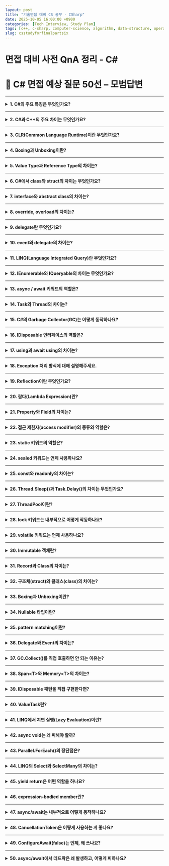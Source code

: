 ```yaml
---
layout: post
title: "기술면접 대비 CS 공부 - CSharp"
date: 2025-10-05 16:00:00 +0900
categories: [Tech Interview, Study Plan]
tags: [c++, c-sharp, computer-science, algorithm, data-structure, operating-system, network, database, design-pattern, unity, unreal]
slug: csstudyforfinalpartsix
---
```


# 면접 대비 사전 QnA 정리 - C#


# 🔷 C# 면접 예상 질문 50선 – 모범답변

---

<details markdown="1">
<summary><strong>1. C#의 주요 특징은 무엇인가요?</strong></summary>

<strong>🧠 핵심 요약</strong>  
- C#은 **객체지향 언어(OOP)** 기반으로, **안전성**, **생산성**, **자동 메모리 관리(GC)**, **.NET 통합성**이 강점입니다.

---

<strong>🔹 상세설명</strong>  
C#은 Microsoft의 .NET Framework 위에서 동작하는 언어로, C++의 성능과 Java의 안정성을 결합했습니다.  
주요 특징은 다음과 같습니다:  
1. **객체지향(OOP)** 지원 — 캡슐화, 상속, 다형성  
2. **자동 메모리 관리(GC)**  
3. **타입 안정성(Type Safety)**  
4. **LINQ, async/await, 람다** 등 고급 문법 제공  
5. **Cross-platform (.NET Core)** 지원  

---

<strong>💬 면접식 답변</strong>  
C#은 객체지향 언어로서 생산성과 안정성을 동시에 제공합니다.  
특히 자동 메모리 관리(GC)와 async/await 같은 고급 기능이 있어 현대적인 애플리케이션 개발에 적합합니다.
</details>

---

<details markdown="1">
<summary><strong>2. C#과 C++의 주요 차이는 무엇인가요?</strong></summary>

<strong>🧠 핵심 요약</strong>  
- C++은 **메모리 직접 제어**, C#은 **GC 자동 관리**  
- C#은 **.NET 런타임 환경에서 안전성 중심**,  
  C++은 **네이티브 퍼포먼스 중심**

---

<strong>🔹 상세설명</strong>  
| 항목 | C++ | C# |
|------|------|------|
| 메모리 | 수동 관리 (new/delete) | 자동 관리 (GC) |
| 실행 | Native (컴파일 → 기계어) | CLR 위에서 JIT 컴파일 |
| 포인터 | 직접 접근 가능 | 제한적 (unsafe 블록) |
| 플랫폼 | 독립적 빌드 필요 | .NET 런타임 종속 |
| 주요 용도 | 게임 엔진, 시스템 | 앱/서버, 클라우드 |

---

<strong>💬 면접식 답변</strong>  
C++은 메모리를 직접 다루기 때문에 성능이 높지만 위험합니다.  
C#은 .NET 런타임에서 GC로 메모리를 관리해 안정적이고 개발 속도가 빠릅니다.
</details>

---

<details markdown="1">
<summary><strong>3. CLR(Common Language Runtime)이란 무엇인가요?</strong></summary>

<strong>🧠 핵심 요약</strong>  
- .NET 실행 환경으로, C#, VB.NET 등 다양한 언어를 **공통 중간 언어(IL)** 로 실행시켜줍니다.

---

<strong>🔹 상세설명</strong>  
CLR은 .NET의 핵심 런타임 엔진입니다.  
컴파일된 C# 코드는 **IL(Intermediate Language)** 로 변환되고,  
실행 시 **JIT(Just-In-Time) 컴파일러**가 IL을 기계어로 변환합니다.  
CLR은 GC, 예외 처리, 스레드 관리, 보안, 타입 검증 등을 제공합니다.

---

<strong>💬 면접식 답변</strong>  
CLR은 .NET의 런타임으로, IL 코드를 기계어로 변환해 실행하며  
GC, 예외 처리, 보안 등을 관리해 개발자가 안정적으로 프로그램을 작성할 수 있도록 돕습니다.
</details>

---

<details markdown="1">
<summary><strong>4. Boxing과 Unboxing이란?</strong></summary>

<strong>🧠 핵심 요약</strong>  
- **Boxing**: 값 타입 → 참조 타입(object) 변환  
- **Unboxing**: 참조 타입(object) → 값 타입 변환  
- 둘 다 **성능 비용 발생**

---

<strong>🔹 상세설명</strong>  
C#에서 int, float 같은 값 타입을 object에 담으면 **Boxing**이 발생합니다.  
반대로 object에서 다시 값 타입으로 꺼낼 때는 **Unboxing**이 일어납니다.  
이 과정은 힙 메모리 할당 및 복사를 수반하므로 성능 저하의 원인이 됩니다.  

```csharp
int a = 10;
object b = a;     // Boxing
int c = (int)b;   // Unboxing
```

---

<strong>💬 면접식 답변</strong>  
Boxing은 값 타입을 참조형으로 변환하는 과정이고,  
Unboxing은 그 반대입니다.  
둘 다 힙 메모리 할당이 일어나므로 가능하면 제네릭을 사용해 피하는 것이 좋습니다.
</details>

---

<details markdown="1">
<summary><strong>5. Value Type과 Reference Type의 차이는?</strong></summary>

<strong>🧠 핵심 요약</strong>  
- **Value Type**: 스택에 저장, 복사 시 값이 복제됨  
- **Reference Type**: 힙에 저장, 참조를 공유  

---

<strong>🔹 상세설명</strong>  
| 구분 | Value Type | Reference Type |
|------|-------------|----------------|
| 저장 위치 | Stack | Heap |
| 예시 | int, float, struct | class, string, array |
| 복사 방식 | 값 복사 | 참조 복사 |
| GC 영향 | 없음 | GC 관리 대상 |

---

<strong>💬 면접식 답변</strong>  
Value Type은 스택에 직접 값이 저장되고, Reference Type은 힙에 저장된 객체를 참조합니다.  
구조체(struct)는 값 타입이고, 클래스(class)는 참조 타입입니다.
</details>

---

<details markdown="1">
<summary><strong>6. C#에서 class와 struct의 차이는 무엇인가요?</strong></summary>

<strong>🧠 핵심 요약</strong>  
- **class**: 참조 타입(Heap), 상속 가능  
- **struct**: 값 타입(Stack), 상속 불가  

---

<strong>🔹 상세설명</strong>  
- struct는 **값 타입**이라 스택에 저장되고, 복사 시 값 자체가 복제됩니다.  
- class는 **참조 타입**으로 힙에 저장되고, GC의 관리 대상입니다.  
- struct는 **상속이 불가능**, 하지만 인터페이스 구현은 가능.  

---

<strong>💬 면접식 답변</strong>  
class는 참조 타입으로 힙에 저장되고 상속이 가능하지만,  
struct는 값 타입으로 가볍고 빠르며 주로 작은 데이터 묶음을 표현할 때 사용합니다.
</details>

---

<details markdown="1">
<summary><strong>7. interface와 abstract class의 차이는?</strong></summary>

<strong>🧠 핵심 요약</strong>  
- **interface**: 규약 정의 (모든 메서드 추상)  
- **abstract class**: 일부 구현 포함 가능  

---

<strong>🔹 상세설명</strong>  
| 항목 | interface | abstract class |
|------|------------|----------------|
| 목적 | 계약 정의 | 공통 로직 + 추상 정의 |
| 구현 여부 | 불가능 (C# 8.0 이후 default 가능) | 가능 |
| 다중 상속 | 가능 | 불가능 |
| 필드 보유 | 불가 | 가능 |

---

<strong>💬 면접식 답변</strong>  
interface는 규약을 정의하고, abstract class는 공통 로직을 포함할 수 있습니다.  
보통 클래스 간 공통 기능을 나누고 싶다면 abstract class,  
역할 정의 위주라면 interface를 사용합니다.
</details>

---

<details markdown="1">
<summary><strong>8. override, overload의 차이는?</strong></summary>

<strong>🧠 핵심 요약</strong>  
- **override**: 부모의 virtual 메서드 재정의  
- **overload**: 같은 이름, 다른 매개변수로 다형성 구현  

---

<strong>🔹 상세설명</strong>  
```csharp
class Base {
    public virtual void Print() {}
}

class Derived : Base {
    public override void Print() {}  // override
}

void Print(int a) {}  
void Print(string s) {}  // overload
```
- 오버로딩은 **컴파일 타임 다형성**,  
  오버라이드는 **런타임 다형성**.  

---

<strong>💬 면접식 답변</strong>  
Overload는 같은 이름의 메서드를 인자만 다르게 정의하는 것이고,  
Override는 부모 클래스의 virtual 메서드를 재정의하는 것입니다.
</details>

---

<details markdown="1">
<summary><strong>9. delegate란 무엇인가요?</strong></summary>

<strong>🧠 핵심 요약</strong>  
- 메서드를 **변수처럼 참조**할 수 있는 형식  
- 콜백(callback) 구현에 사용  

---

<strong>🔹 상세설명</strong>  
```csharp
delegate void MyDelegate(string msg);
MyDelegate d = Print;
d("Hello!");
```
- 메서드를 참조하는 타입으로, 이벤트 시스템과 콜백 함수에 사용됩니다.  
- C#에서는 **람다, 익명 메서드**와 결합되어 강력한 표현 가능.  

---

<strong>💬 면접식 답변</strong>  
Delegate는 메서드를 변수처럼 저장하고 실행할 수 있는 참조 타입입니다.  
주로 콜백 함수나 이벤트 처리에서 사용됩니다.
</details>

---

<details markdown="1">
<summary><strong>10. event와 delegate의 차이는?</strong></summary>

<strong>🧠 핵심 요약</strong>  
- **delegate**: 메서드 참조  
- **event**: delegate를 기반으로 한 **이벤트 모델**

---

<strong>🔹 상세설명</strong>  
- event는 delegate를 캡슐화해 외부에서 직접 호출 불가.  
- 이벤트 구독(`+=`), 해제(`-=`)만 허용.  

```csharp
public event Action OnClicked;
```

---

<strong>💬 면접식 답변</strong>  
delegate는 단순히 메서드를 참조하는 타입이고,  
event는 delegate를 기반으로 한 안전한 이벤트 시스템입니다.  
event는 외부에서 직접 실행할 수 없다는 점이 다릅니다.
</details>

---

<details markdown="1">
<summary><strong>11. LINQ(Language Integrated Query)란 무엇인가요?</strong></summary>

<strong>🧠 핵심 요약</strong>  
- LINQ는 C#에서 **데이터를 질의(Query)** 하는 기능.  
- SQL 스타일 문법을 코드에 직접 통합할 수 있음.

---

<strong>🔹 상세설명</strong>  
- LINQ는 컬렉션, XML, DB 등 다양한 데이터 소스를 일관된 방식으로 탐색할 수 있게 해줍니다.  
- `IEnumerable<T>` 또는 `IQueryable<T>`를 기반으로 동작합니다.  
- **지연 실행(Lazy Evaluation)** 을 지원하여, 실제로 결과가 필요할 때만 쿼리가 실행됩니다.

```csharp
var result = from n in numbers
             where n % 2 == 0
             select n;
```

---

<strong>💬 면접식 답변</strong>  
LINQ는 C#에 내장된 데이터 질의 언어로, SQL처럼 데이터를 직접 필터링하고 가공할 수 있습니다.  
코드 가독성과 유지보수성이 높아지는 장점이 있습니다.
</details>

---

<details markdown="1">
<summary><strong>12. IEnumerable와 IQueryable의 차이는 무엇인가요?</strong></summary>

<strong>🧠 핵심 요약</strong>  
- `IEnumerable`: **메모리 내 컬렉션**에서 순차적으로 처리.  
- `IQueryable`: **원격 데이터 소스(DB)** 에 질의문으로 변환되어 실행.

---

<strong>🔹 상세설명</strong>  
- `IEnumerable`은 데이터를 **모두 가져온 뒤** 필터링. (메모리 내 연산)  
- `IQueryable`은 **지연 실행 쿼리**를 SQL로 변환해 DB에서 처리.  
- `IQueryable`은 LINQ-to-SQL, Entity Framework에서 주로 사용됩니다.

---

<strong>💬 면접식 답변</strong>  
IEnumerable은 메모리 내 컬렉션용, IQueryable은 DB 질의용입니다.  
즉, IQueryable은 SQL로 변환되어 서버에서 실행되므로 성능 면에서 효율적입니다.
</details>

---

<details markdown="1">
<summary><strong>13. async / await 키워드의 역할은?</strong></summary>

<strong>🧠 핵심 요약</strong>  
- **async**: 비동기 메서드 정의  
- **await**: 비동기 작업을 기다림 (스레드 블로킹 없이)

---

<strong>🔹 상세설명</strong>  
- `async` 메서드는 내부에 `await`를 포함해 비동기 실행을 정의.  
- `await`는 **비동기 작업(Task)** 이 완료될 때까지 제어권을 반환.  
- 스레드를 블로킹하지 않아 UI 응답성이 유지됩니다.

```csharp
async Task<int> LoadDataAsync() {
    await Task.Delay(1000);
    return 42;
}
```

---

<strong>💬 면접식 답변</strong>  
async/await는 비동기 작업을 동기식처럼 작성할 수 있게 해주는 구문입니다.  
스레드를 블로킹하지 않아 UI나 서버 응답성을 유지할 수 있습니다.
</details>

---

<details markdown="1">
<summary><strong>14. Task와 Thread의 차이는?</strong></summary>

<strong>🧠 핵심 요약</strong>  
- **Thread**: 실제 OS 레벨의 실행 단위  
- **Task**: Thread 위에서 동작하는 **작업 단위(추상화)**  

---

<strong>🔹 상세설명</strong>  
- Thread는 OS가 직접 관리하며, 생성 비용이 높습니다.  
- Task는 ThreadPool 위에서 실행되며, **스케줄링과 예외 처리**가 내장되어 있습니다.  
- 비동기 병렬 처리 시 `Task`를 권장합니다.

```csharp
Task.Run(() => Console.WriteLine("Async Task"));
```

---

<strong>💬 면접식 답변</strong>  
Thread는 실제 실행 단위이고, Task는 이를 추상화한 고수준 작업 단위입니다.  
Task는 예외 처리와 스케줄링을 자동으로 관리하기 때문에 더 안전합니다.
</details>

---

<details markdown="1">
<summary><strong>15. C#의 Garbage Collector(GC)는 어떻게 동작하나요?</strong></summary>

<strong>🧠 핵심 요약</strong>  
- **세대별(Generational) GC** 구조  
- 불필요한 객체를 자동으로 회수하며, 힙을 관리함.

---

<strong>🔹 상세설명</strong>  
- C# GC는 **세대(Generation 0, 1, 2)** 로 구분합니다.  
- 최근 생성된 객체(Gen 0)는 빠르게 수집되고, 오래된 객체는 상위 세대로 승격됩니다.  
- GC는 Mark → Sweep → Compact 과정을 거칩니다.  
- 백그라운드 수집, Low Latency 모드 등도 제공됩니다.

---

<strong>💬 면접식 답변</strong>  
C#의 GC는 세대별 수집 방식을 사용해 성능을 최적화합니다.  
짧게 사는 객체는 빠르게 회수하고, 오래 사는 객체는 덜 자주 검사해 효율을 높입니다.
</details>

---

<details markdown="1">
<summary><strong>16. IDisposable 인터페이스의 역할은?</strong></summary>

<strong>🧠 핵심 요약</strong>  
- **비관리 리소스**(파일, DB, 소켓 등)를 명시적으로 해제하는 패턴 제공.

---

<strong>🔹 상세설명</strong>  
- GC는 관리 힙만 회수하므로, **파일 핸들·소켓·DB 연결** 같은 비관리 자원은 직접 해제해야 합니다.  
- `IDisposable.Dispose()` 메서드로 리소스 해제를 정의하고,  
  `using` 문으로 자동 호출할 수 있습니다.

```csharp
using (var fs = new FileStream("data.txt", FileMode.Open)) {
    // 파일 사용
}
```

---

<strong>💬 면접식 답변</strong>  
IDisposable은 비관리 리소스를 안전하게 해제하기 위한 인터페이스입니다.  
using 문을 사용하면 Dispose가 자동 호출되어 누수를 방지합니다.
</details>

---

<details markdown="1">
<summary><strong>17. using과 await using의 차이는?</strong></summary>

<strong>🧠 핵심 요약</strong>  
- **using**: 동기 리소스 해제  
- **await using**: 비동기 리소스 해제 (`IAsyncDisposable`)

---

<strong>🔹 상세설명</strong>  
C# 8.0부터 `IAsyncDisposable` 인터페이스가 도입되어  
비동기 리소스를 안전하게 해제할 수 있습니다.  

```csharp
await using var conn = new SqlConnection(...);
```

- `DisposeAsync()` 메서드가 호출되어 비동기적으로 리소스 정리 수행.

---

<strong>💬 면접식 답변</strong>  
await using은 비동기 리소스를 해제하기 위한 구문으로,  
네트워크 스트림이나 DB 연결처럼 비동기 처리가 필요한 자원에서 사용됩니다.
</details>

---

<details markdown="1">
<summary><strong>18. Exception 처리 방식에 대해 설명해주세요.</strong></summary>

<strong>🧠 핵심 요약</strong>  
- C#은 **try-catch-finally** 구문으로 예외를 처리.  
- 예외는 **객체(클래스)** 형태로 전달됩니다.

---

<strong>🔹 상세설명</strong>  
- 모든 예외는 `System.Exception`을 상속.  
- 예외 발생 시 스택 언와인딩(Stack Unwinding)이 일어나며,  
  가장 가까운 catch 블록이 실행됩니다.  
- finally는 예외 여부와 관계없이 항상 실행됩니다.  

---

<strong>💬 면접식 답변</strong>  
C#의 예외는 객체 기반으로 전달되며, try-catch-finally로 안전하게 처리합니다.  
자원 해제가 필요할 땐 finally 또는 using을 함께 사용하는 것이 좋습니다.
</details>

---

<details markdown="1">
<summary><strong>19. Reflection이란 무엇인가요?</strong></summary>

<strong>🧠 핵심 요약</strong>  
- 실행 중에 **형식 정보(Type Metadata)** 를 조사·조작하는 기능.  

---

<strong>🔹 상세설명</strong>  
Reflection은 런타임에 객체의 타입, 메서드, 프로퍼티, 어트리뷰트를 조회하고 호출할 수 있게 합니다.  

```csharp
Type t = typeof(MyClass);
MethodInfo m = t.GetMethod("Run");
m.Invoke(obj, null);
```

- 주로 **플러그인 로딩**, **DI 컨테이너**, **직렬화** 등에 사용됩니다.  
- 단점: 성능이 느리고, 런타임 오류 가능성이 있음.  

---

<strong>💬 면접식 답변</strong>  
Reflection은 런타임에 타입 정보를 읽거나 수정하는 기능입니다.  
DI 컨테이너나 JSON 직렬화 라이브러리 내부에서 많이 사용됩니다.
</details>

---

<details markdown="1">
<summary><strong>20. 람다(Lambda Expression)란?</strong></summary>

<strong>🧠 핵심 요약</strong>  
- 익명 메서드를 간결하게 표현하는 문법.  
- delegate와 함께 사용됨.

---

<strong>🔹 상세설명</strong>  
```csharp
Func<int, int> square = x => x * x;
```
- 람다는 익명 함수로, 인라인에서 정의 가능.  
- **LINQ**, **이벤트**, **Task**, **Delegate** 등에서 자주 사용됩니다.  
- `=>` 연산자는 입력과 출력의 관계를 나타냅니다.  

---

<strong>💬 면접식 답변</strong>  
람다는 익명 메서드를 간단히 표현하는 문법으로, 코드 가독성을 높이고  
LINQ나 콜백 함수에서 자주 활용됩니다.
</details>

---

<details markdown="1">
<summary><strong>21. Property와 Field의 차이는?</strong></summary>

<strong>🧠 핵심 요약</strong>  
- **Field**: 실제 데이터를 저장하는 변수  
- **Property**: Field를 캡슐화한 접근자  

---

<strong>🔹 상세설명</strong>  
```csharp
private int _hp;
public int HP {
    get => _hp;
    set => _hp = Math.Max(0, value);
}
```
- Property는 Field에 접근하기 전 **유효성 검사, 로직 삽입**이 가능.  
- **자동 구현 프로퍼티(auto-property)**: `public int HP { get; set; }`  

---

<strong>💬 면접식 답변</strong>  
Field는 단순한 데이터 저장소이고, Property는 이를 제어하는 인터페이스 역할을 합니다.  
캡슐화를 유지하기 위해 Field 대신 Property를 사용하는 것이 일반적입니다.
</details>

---

<details markdown="1">
<summary><strong>22. 접근 제한자(access modifier)의 종류와 역할은?</strong></summary>

<strong>🧠 핵심 요약</strong>  
- **public**: 모든 곳에서 접근 가능  
- **private**: 클래스 내부 전용  
- **protected**, **internal**, **protected internal**, **private protected** 지원

---

<strong>🔹 상세설명</strong>  
| 제한자 | 설명 |
|---------|------|
| public | 모든 코드에서 접근 가능 |
| private | 클래스 내부 전용 |
| protected | 상속 클래스에서 접근 가능 |
| internal | 같은 어셈블리 내에서 접근 가능 |
| protected internal | 상속 + 같은 어셈블리 |
| private protected | 상속 + 같은 클래스 내 |

---

<strong>💬 면접식 답변</strong>  
접근 제한자는 클래스의 캡슐화를 강화하는 역할을 합니다.  
보통 필드는 private, Property는 public으로 두어 내부 상태를 보호합니다.
</details>

---

<details markdown="1">
<summary><strong>23. static 키워드의 역할은?</strong></summary>

<strong>🧠 핵심 요약</strong>  
- 클래스의 **인스턴스와 무관하게** 공통으로 사용하는 멤버를 정의.  

---

<strong>🔹 상세설명</strong>  
- static 멤버는 **클래스 단위로 공유**되며, 인스턴스 생성 없이 접근 가능합니다.  
- 프로그램 시작 시 메모리에 한 번만 로드됩니다.  
- 정적 생성자(static constructor)는 한 번만 실행됩니다.

---

<strong>💬 면접식 답변</strong>  
static은 모든 인스턴스가 공유하는 멤버를 정의할 때 사용합니다.  
전역 유틸리티 클래스나 Singleton 구현 시 자주 사용됩니다.
</details>

---

<details markdown="1">
<summary><strong>24. sealed 키워드는 언제 사용하나요?</strong></summary>

<strong>🧠 핵심 요약</strong>  
- 클래스의 **상속을 금지**하거나  
  메서드의 **재정의를 방지**할 때 사용.

---

<strong>🔹 상세설명</strong>  
- `sealed class` → 더 이상 상속 불가  
- `sealed override` → 상속받은 메서드 재정의 불가  

```csharp
sealed class Player {}
```

---

<strong>💬 면접식 답변</strong>  
sealed는 클래스나 메서드의 상속·재정의를 막아 안정성과 의도된 동작을 보장합니다.
</details>

---

<details markdown="1">
<summary><strong>25. const와 readonly의 차이는?</strong></summary>

<strong>🧠 핵심 요약</strong>  
- **const**: 컴파일 타임 상수  
- **readonly**: 런타임에 한 번만 할당 가능  

---

<strong>🔹 상세설명</strong>  
- const는 컴파일 시 값이 결정됨. (컴파일된 곳에 상수값 삽입)  
- readonly는 생성자에서 한 번만 할당 가능.  

```csharp
const float PI = 3.14f;
readonly string Name = "Lorkhan";
```

---

<strong>💬 면접식 답변</strong>  
const는 컴파일 시 고정되는 상수이고, readonly는 런타임에 한 번만 설정 가능한 상수입니다.  
주로 객체별 상수엔 readonly를, 전역 상수엔 const를 사용합니다.
</details>

---

<details markdown="1">
<summary><strong>26. Thread.Sleep()과 Task.Delay()의 차이는 무엇인가요?</strong></summary>

<strong>🧠 핵심 요약</strong>  
- `Thread.Sleep()`은 **현재 스레드를 차단(blocking)**  
- `Task.Delay()`는 **비동기로 대기(non-blocking)**

---

<strong>🔹 상세설명</strong>  
- `Thread.Sleep(ms)`는 지정된 시간 동안 **스레드를 정지**시켜 CPU를 점유하지 않게 합니다.  
- 하지만, 스레드 자체가 멈추므로 UI나 다른 비동기 작업이 함께 정지할 수 있습니다.  
- `Task.Delay(ms)`는 Task 기반 비동기 대기 함수로, 스레드를 점유하지 않고 **비동기적으로 기다립니다.**

```csharp
await Task.Delay(1000); // 스레드 점유 X
Thread.Sleep(1000);     // 스레드 차단 O
```

---

<strong>💬 면접식 답변</strong>  
Thread.Sleep은 실제 스레드를 멈추지만, Task.Delay는 스레드를 점유하지 않고 기다립니다.  
UI나 서버 환경에서는 Task.Delay를 사용해야 효율적입니다.
</details>

---

<details markdown="1">
<summary><strong>27. ThreadPool이란?</strong></summary>

<strong>🧠 핵심 요약</strong>  
- **재사용 가능한 스레드 집합**으로, Task나 비동기 처리의 기반 구조.  

---

<strong>🔹 상세설명</strong>  
- .NET 런타임은 미리 일정 수의 스레드를 생성해 두고, 요청이 오면 재활용합니다.  
- 스레드 생성·소멸 비용이 크기 때문에, 재사용을 통해 성능을 높입니다.  
- `Task.Run()` 역시 내부적으로 ThreadPool을 사용합니다.

---

<strong>💬 면접식 답변</strong>  
ThreadPool은 재사용 가능한 스레드 모음으로, 매번 새 스레드를 만들지 않고 효율적으로 작업을 처리합니다.  
대부분의 비동기 작업은 ThreadPool 기반으로 동작합니다.
</details>

---

<details markdown="1">
<summary><strong>28. lock 키워드는 내부적으로 어떻게 작동하나요?</strong></summary>

<strong>🧠 핵심 요약</strong>  
- Monitor.Enter/Exit 구조를 래핑한 문법.  
- 하나의 스레드만 해당 블록에 진입하도록 보장.

---

<strong>🔹 상세설명</strong>  
- `lock(obj)`는 Monitor 클래스를 이용해 스레드 간 자원 접근을 제어합니다.  
- 동시에 두 스레드가 같은 객체를 잠그려 하면, 하나는 대기 상태로 들어갑니다.  
- deadlock 방지를 위해 항상 lock 순서를 일관성 있게 유지해야 합니다.

```csharp
lock (syncObj) {
    // 임계 구역
}
```

---

<strong>💬 면접식 답변</strong>  
lock은 Monitor 기반으로 동작하며, 한 번에 한 스레드만 임계 구역에 들어갈 수 있게 합니다.  
단, lock 순서를 지키지 않으면 데드락이 발생할 수 있습니다.
</details>

---

<details markdown="1">
<summary><strong>29. volatile 키워드는 언제 사용하나요?</strong></summary>

<strong>🧠 핵심 요약</strong>  
- CPU 캐시가 아닌 **메인 메모리**에서 항상 값을 읽게 함.  
- 멀티스레드 환경에서 변수 일관성을 보장.

---

<strong>🔹 상세설명</strong>  
- 컴파일러나 CPU가 변수 접근을 최적화하면서 캐시를 사용할 수 있습니다.  
- volatile을 붙이면 해당 변수는 매번 메모리에서 읽고, 캐시에 저장되지 않습니다.  
- 단, 복합 연산(++, += 등)은 여전히 원자적이지 않으므로 lock이 필요할 수 있습니다.

---

<strong>💬 면접식 답변</strong>  
volatile은 멀티스레드 환경에서 변수의 최신 값을 보장하기 위한 키워드입니다.  
하지만 원자성을 보장하지 않으므로, 필요 시 lock과 함께 사용합니다.
</details>

---

<details markdown="1">
<summary><strong>30. Immutable 객체란?</strong></summary>

<strong>🧠 핵심 요약</strong>  
- 한 번 생성되면 **상태가 변경되지 않는 객체**  
- 스레드 안전(Thread-safe)함.

---

<strong>🔹 상세설명</strong>  
- 대표 예: `string`, `System.Uri`, `DateTime`  
- 내부 값이 바뀌면 새 객체를 반환합니다.  
- 데이터의 일관성과 스레드 안전성을 유지할 수 있습니다.  

```csharp
string a = "Hello";
string b = a.Replace("H", "Y"); // 새로운 문자열 생성
```

---

<strong>💬 면접식 답변</strong>  
Immutable 객체는 한 번 만들어지면 변경할 수 없기 때문에, 스레드 간 공유 시 안전합니다.  
string이나 record가 대표적인 예입니다.
</details>

---

<details markdown="1">
<summary><strong>31. Record와 Class의 차이는?</strong></summary>

<strong>🧠 핵심 요약</strong>  
- Record: **값 기반(Value-based)** 비교  
- Class: **참조 기반(Reference-based)** 비교

---

<strong>🔹 상세설명</strong>  
- record는 값의 동등성(Equals, ==)을 자동으로 비교합니다.  
- class는 참조 비교(같은 객체인지)만 수행합니다.  
- record는 `with` 키워드로 불변 데이터 복사가 가능합니다.  

```csharp
public record Player(string Name, int Level);
```

---

<strong>💬 면접식 답변</strong>  
record는 값 자체로 동일성을 판단하고, class는 참조로 판단합니다.  
즉, record는 DTO나 immutable 데이터 전달용으로 적합합니다.
</details>

---

<details markdown="1">
<summary><strong>32. 구조체(struct)와 클래스(class)의 차이는?</strong></summary>

<strong>🧠 핵심 요약</strong>  
- **struct**: 값 타입 (스택에 저장)  
- **class**: 참조 타입 (힙에 저장)

---

<strong>🔹 상세설명</strong>  
- struct는 복사가 이루어지고, class는 참조가 전달됩니다.  
- struct는 상속이 불가능하지만 인터페이스는 구현할 수 있습니다.  
- 소규모 데이터 집합(Point, Vector 등)에 유리합니다.

---

<strong>💬 면접식 답변</strong>  
struct는 값 타입이라 가볍고 빠르지만 상속이 불가능합니다.  
class는 참조 타입으로, 더 큰 객체나 다형성이 필요한 경우 적합합니다.
</details>

---

<details markdown="1">
<summary><strong>33. Boxing과 Unboxing이란?</strong></summary>

<strong>🧠 핵심 요약</strong>  
- **Boxing**: 값 타입을 참조 타입(object)으로 변환  
- **Unboxing**: 참조 타입을 다시 값 타입으로 변환

---

<strong>🔹 상세설명</strong>  
- 박싱 시 힙에 새 객체가 생성되어 값이 복사됩니다.  
- 언박싱 시 다시 스택으로 값을 꺼내와 캐스팅됩니다.  
- 성능 오버헤드가 크기 때문에 자주 수행되면 피해야 합니다.  

```csharp
int a = 10;
object b = a;   // Boxing
int c = (int)b; // Unboxing
```

---

<strong>💬 면접식 답변</strong>  
Boxing은 값 타입을 object로 감싸는 과정이고, Unboxing은 반대로 되돌리는 과정입니다.  
힙 메모리를 사용하므로 성능에 주의해야 합니다.
</details>

---

<details markdown="1">
<summary><strong>34. Nullable 타입이란?</strong></summary>

<strong>🧠 핵심 요약</strong>  
- 값 타입에 null을 허용하기 위한 타입(`T?`)  

---

<strong>🔹 상세설명</strong>  
- 일반 값 타입(int, float)은 null 불가.  
- `int?`, `float?` 등으로 선언하면 null 값을 가질 수 있습니다.  
- `HasValue`와 `Value` 속성으로 접근합니다.  

---

<strong>💬 면접식 답변</strong>  
Nullable은 값 타입에서도 null을 다룰 수 있게 해주는 기능입니다.  
DB나 입력 데이터에서 값이 비어 있을 수 있는 경우 유용합니다.
</details>

---

<details markdown="1">
<summary><strong>35. pattern matching이란?</strong></summary>

<strong>🧠 핵심 요약</strong>  
- **조건 분기문을 더 간결하게 표현**하는 기능.  
- C# 7 이상부터 switch 표현식 강화.

---

<strong>🔹 상세설명</strong>  
- 타입 검사, 값 비교, null 체크를 간결하게 수행.  
- `switch`, `is`, `when` 패턴을 조합해 사용.  

```csharp
object obj = 42;
if (obj is int n && n > 0)
    Console.WriteLine("Positive int");
```

---

<strong>💬 면접식 답변</strong>  
pattern matching은 타입과 조건을 동시에 검사하는 문법으로,  
switch와 is 구문을 간결하게 만들어줍니다.
</details>

---

<details markdown="1">
<summary><strong>36. Delegate와 Event의 차이는?</strong></summary>

<strong>🧠 핵심 요약</strong>  
- **Delegate**: 함수 포인터  
- **Event**: Delegate에 접근 제어자를 추가한 것

---

<strong>🔹 상세설명</strong>  
- Delegate는 콜백을 위한 타입으로, 여러 메서드를 동시에 등록할 수 있습니다.  
- Event는 외부에서 **+=, -=** 만 가능하고, 직접 호출은 불가능합니다.  

---

<strong>💬 면접식 답변</strong>  
Delegate는 함수를 직접 참조하는 타입이고, Event는 이를 안전하게 감싸 외부 호출을 막은 구조입니다.
</details>

---

<details markdown="1">
<summary><strong>37. GC.Collect()를 직접 호출하면 안 되는 이유는?</strong></summary>

<strong>🧠 핵심 요약</strong>  
- GC는 자동으로 최적화된 시점에 동작  
- 강제 호출 시 **성능 저하와 일시 정지** 발생

---

<strong>🔹 상세설명</strong>  
- GC는 세대별로 메모리를 효율적으로 관리합니다.  
- 개발자가 임의로 `GC.Collect()`를 호출하면, 모든 세대를 강제로 검사하여 프로그램이 멈출 수 있습니다.  
- 일반적으로 명시 호출은 권장되지 않습니다.  

---

<strong>💬 면접식 답변</strong>  
GC.Collect()는 런타임의 최적화된 타이밍을 깨뜨리므로, 직접 호출은 피해야 합니다.  
특수한 상황(대규모 자원 해제 직후 등)에서만 예외적으로 사용됩니다.
</details>

---

<details markdown="1">
<summary><strong>38. Span&lt;T&gt;와 Memory&lt;T&gt;의 차이는?</strong></summary>

<strong>🧠 핵심 요약</strong>  
- Span: **스택 메모리 전용**(비관리 메모리 접근 불가)  
- Memory: **비동기·힙 메모리까지 지원**

---

<strong>🔹 상세설명</strong>  
- Span은 구조체 기반이며, **스택 영역에서 빠른 슬라이싱**을 지원.  
- Memory는 힙·비동기 시나리오에서도 안전하게 데이터를 관리.  
- Span은 `ref struct`이므로 async, lambda 등에서 사용 불가.

---

<strong>💬 면접식 답변</strong>  
Span은 빠른 메모리 접근용 스택 기반 구조체고, Memory는 비동기·힙까지 확장 가능한 버전입니다.
</details>

---

<details markdown="1">
<summary><strong>39. IDisposable 패턴을 직접 구현한다면?</strong></summary>

<strong>🧠 핵심 요약</strong>  
- Dispose 호출 여부를 추적하고, 중복 해제 방지.  

---

<strong>🔹 상세설명</strong>  
```csharp
public class MyClass : IDisposable {
    private bool disposed;
    public void Dispose() {
        if (!disposed) {
            disposed = true;
            GC.SuppressFinalize(this);
        }
    }
}
```

---

<strong>💬 면접식 답변</strong>  
Dispose 패턴은 리소스가 한 번만 해제되도록 보호하고,  
GC가 중복으로 호출하지 않게 SuppressFinalize를 사용합니다.
</details>

---

<details markdown="1">
<summary><strong>40. ValueTask란?</strong></summary>

<strong>🧠 핵심 요약</strong>  
- Task보다 **가벼운 비동기 반환 타입**  
- 결과가 즉시 제공될 때 성능 이점이 있음.

---

<strong>🔹 상세설명</strong>  
- Task는 항상 힙 객체를 생성하지만, ValueTask는 구조체로 힙 할당을 줄입니다.  
- 단, 재사용이나 중복 Await은 금지되어 있습니다.  

---

<strong>💬 면접식 답변</strong>  
ValueTask는 경량 비동기 반환 타입으로, 자주 호출되는 함수에서 불필요한 Task 생성 비용을 줄여줍니다.
</details>

---

<details markdown="1">
<summary><strong>41. LINQ에서 지연 실행(Lazy Evaluation)이란?</strong></summary>

<strong>🧠 핵심 요약</strong>  
- 결과가 실제로 필요할 때만 쿼리가 실행되는 메커니즘.

---

<strong>🔹 상세설명</strong>  
- LINQ의 대부분의 연산자는 `IEnumerable`을 반환합니다.  
- `ToList()`, `Count()` 등을 호출해야 쿼리가 실행됩니다.  

---

<strong>💬 면접식 답변</strong>  
LINQ는 기본적으로 지연 실행을 사용해, 결과가 필요할 때만 실제 데이터를 가져옵니다.  
이를 통해 불필요한 연산을 줄일 수 있습니다.
</details>

---

<details markdown="1">
<summary><strong>42. async void는 왜 피해야 할까?</strong></summary>

<strong>🧠 핵심 요약</strong>  
- 예외를 잡을 수 없고, 호출자가 제어할 수 없음.

---

<strong>🔹 상세설명</strong>  
- 일반적으로 `Task`나 `Task<T>`를 반환해야 예외를 await로 전달 가능.  
- async void는 이벤트 핸들러 외에는 사용 금지.  

---

<strong>💬 면접식 답변</strong>  
async void는 호출자가 완료 여부나 예외를 알 수 없기 때문에, Task를 반환해야 안전한 비동기 처리가 가능합니다.
</details>

---

<details markdown="1">
<summary><strong>43. Parallel.ForEach()의 장단점은?</strong></summary>

<strong>🧠 핵심 요약</strong>  
- 장점: 자동 병렬화, 빠른 데이터 처리  
- 단점: 순서 보장 X, 부하 균형 이슈

---

<strong>🔹 상세설명</strong>  
- 내부적으로 ThreadPool을 사용하여 병렬 반복 수행.  
- 작업 순서가 중요하거나 부하가 불균일하면 속도 저하 가능.  

---

<strong>💬 면접식 답변</strong>  
Parallel.ForEach는 CPU 코어를 활용해 반복문을 병렬 실행하지만,  
순서나 부하 균형이 중요하다면 Task 기반 병렬화가 더 적합합니다.
</details>

---

<details markdown="1">
<summary><strong>44. LINQ의 Select와 SelectMany의 차이는?</strong></summary>

<strong>🧠 핵심 요약</strong>  
- Select: 1:1 매핑  
- SelectMany: 1:N 평탄화(flatten)

---

<strong>🔹 상세설명</strong>  
- Select는 각 요소를 새 값으로 변환.  
- SelectMany는 내부 컬렉션을 하나로 평탄화.  

```csharp
list.SelectMany(x => x.Items);
```

---

<strong>💬 면접식 답변</strong>  
Select는 요소 변환, SelectMany는 내부 컬렉션을 풀어서 단일 시퀀스로 만듭니다.
</details>

---

<details markdown="1">
<summary><strong>45. yield return은 어떤 역할을 하나요?</strong></summary>

<strong>🧠 핵심 요약</strong>  
- 반복자(iterator)를 간결하게 구현하는 문법.  

---

<strong>🔹 상세설명</strong>  
- 상태를 저장하고, 다음 호출 시 이어서 실행됩니다.  
- 전체 데이터를 미리 만들지 않고 순차적으로 반환.  

```csharp
IEnumerable<int> GetNumbers() {
    for (int i = 0; i < 3; i++) yield return i;
}
```

---

<strong>💬 면접식 답변</strong>  
yield return은 데이터를 한 번에 모두 생성하지 않고, 필요할 때 하나씩 반환하는 반복자입니다.
</details>

---

<details markdown="1">
<summary><strong>46. expression-bodied member란?</strong></summary>

<strong>🧠 핵심 요약</strong>  
- 간단한 속성·메서드를 `=>`로 표현하는 문법.  

---

<strong>🔹 상세설명</strong>  
```csharp
public int HP => _hp;
public void Print() => Console.WriteLine("Hello");
```
- 한 줄로 작성할 수 있어 가독성이 높습니다.

---

<strong>💬 면접식 답변</strong>  
expression-bodied member는 간단한 getter나 단일 구문을 깔끔하게 표현하기 위한 문법입니다.
</details>

---

<details markdown="1">
<summary><strong>47. async/await는 내부적으로 어떻게 동작하나요?</strong></summary>

<strong>🧠 핵심 요약</strong>  
- 컴파일러가 **상태 머신(state machine)** 으로 변환  
- `await` 지점에서 **비동기 작업 완료 콜백(continuation)** 을 등록  
- UI/ASP.NET에서는 기본적으로 **SynchronizationContext** 를 통해 컨텍스트 복귀

---

<strong>🔹 상세설명</strong>  
- `async` 메서드는 컴파일 타임에 상태 머신으로 변환되어, 각 `await` 지점이 **상태 전이** 포인트가 됩니다.  
- `await task`는 **작업이 완료되면 이어서 실행할 델리게이트(continuation)** 를 등록하고 현재 스택을 반환합니다(논블로킹).  
- **컨텍스트 캡처**: 기본적으로 UI/ASP.NET SynchronizationContext를 캡처하여 **await 이후 원래 컨텍스트**로 돌아갑니다.  
  - 라이브러리 코드에서는 **`ConfigureAwait(false)`** 로 컨텍스트 복귀를 비활성화해 데드락 위험과 오버헤드를 줄입니다.  
- 반환 타입: `Task`, `Task<T>`, `ValueTask`, `void(이벤트 한정)`.

---

<strong>💬 면접식 답변</strong>  
async/await는 컴파일러가 상태 머신으로 바꿔서 `await` 시점에 작업 완료 콜백을 등록합니다.  
UI나 ASP.NET 환경에서는 기본적으로 원래 컨텍스트로 복귀하고, 라이브러리 코드는 `ConfigureAwait(false)`로 복귀를 피하는 편이 안전합니다.
</details>

---

<details markdown="1">
<summary><strong>48. CancellationToken은 어떻게 사용하는 게 좋나요?</strong></summary>

<strong>🧠 핵심 요약</strong>  
- **협력적 취소(cooperative cancellation)** 를 위한 토큰  
- `CancellationTokenSource` → `Token` 전달 → 작업 내에서 정기적으로 **`ThrowIfCancellationRequested()`** 또는 **IsCancellationRequested** 확인

---

<strong>🔹 상세설명</strong>  
- 취소 발신자: `CancellationTokenSource cts;` → `cts.Cancel()`  
- 취소 수신자: 메서드 시그니처에 `CancellationToken token` 전달  
- CPU 바운드 루프에서는 **주기적으로 토큰 확인**, I/O 바운드 작업은 **토큰 지원 API** 에 전달(예: `ReadAsync(..., token)`).  
- **권장 패턴**  
  - 라이브러리/공용 API는 무조건 `CancellationToken` 인자를 노출  
  - 취소 시 **정상 플로우** 로 처리(예외는 `OperationCanceledException`)  
  - 취소 후 **부분 결과/리소스 정리** 보장

```csharp
public async Task RunAsync(CancellationToken token) {
    while (true) {
        token.ThrowIfCancellationRequested();
        await Task.Delay(100, token);
    }
}
```

---

<strong>💬 면접식 답변</strong>  
CancellationToken은 호출자가 취소를 알릴 수 있도록 하는 협력적 메커니즘입니다.  
토큰을 API에 전파하고, 루프나 대기 지점에서 정기적으로 확인해 즉시 중단하도록 구현합니다.
</details>

---

<details markdown="1">
<summary><strong>49. ConfigureAwait(false)는 언제, 왜 쓰나요?</strong></summary>

<strong>🧠 핵심 요약</strong>  
- **컨텍스트 복귀 방지**로 오버헤드/데드락 위험 감소  
- **라이브러리/백엔드 코드**에서 권장, **UI 스레드가 필요한 코드**에서는 사용 주의

---

<strong>🔹 상세설명</strong>  
- 기본 await는 SynchronizationContext를 캡처하고 완료 후 **원래 컨텍스트로 복귀**합니다.  
- 서버/라이브러리 환경에서는 컨텍스트 복귀가 불필요하므로 **`ConfigureAwait(false)`** 를 붙여 **스레드 전환 비용**과 **데드락 위험**을 줄입니다.  
- 단, **UI 업데이트가 필요한 코드**에서는 복귀가 필요하므로 `false`를 사용하면 안 됩니다.  

```csharp
await SomeIoAsync().ConfigureAwait(false); // 라이브러리/서버 코드 권장
```

---

<strong>💬 면접식 답변</strong>  
UI 의존성이 없는 라이브러리나 서버 사이드에서는 `ConfigureAwait(false)`로 컨텍스트 복귀를 막아 성능과 안정성을 높입니다.  
UI 스레드 접근이 필요한 구간에서는 기본 await를 사용해 안전하게 복귀합니다.
</details>

---

<details markdown="1">
<summary><strong>50. async/await에서 데드락은 왜 발생하고, 어떻게 피하나요?</strong></summary>

<strong>🧠 핵심 요약</strong>  
- **동기 대기(.Result/.Wait)** + **컨텍스트 캡처** 조합이 원인  
- 해결: **끝까지 async 전파**, **`ConfigureAwait(false)` 사용**, **동기 대기 금지**

---

<strong>🔹 상세설명</strong>  
- UI/ASP.NET SynchronizationContext가 있는 환경에서 `task.Result`로 동기 대기하면,  
  await 이후 **원래 컨텍스트로 복귀하려는 continuation** 이 **블록된 스레드**를 기다리면서 **교착 상태**가 발생합니다.  
- **해결책**  
  1) **async all the way**: 호출 스택 끝까지 비동기로 전파  
  2) 라이브러리/서버 코드에서 **`ConfigureAwait(false)`** 사용해 복귀 차단  
  3) 불가피한 경우 전용 백그라운드 스레드에서 동기 대기(권장 X)  

---

<strong>💬 면접식 답변</strong>  
데드락은 동기 대기와 컨텍스트 복귀가 맞물릴 때 발생합니다.  
그래서 비동기는 끝까지 async로 전파하고, 라이브러리 코드는 `ConfigureAwait(false)`를 사용해 컨텍스트 복귀를 막습니다.
</details>
